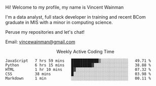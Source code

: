 Hi! Welcome to my profile, my name is Vincent Wainman

I'm a data analyst, full stack developer in training and recent BCom graduate in MIS with a minor in computing science. 

Peruse my repositories and let's chat!

Email: vincewainman@gmail.com

<p align="center"> Weekly Active Coding Time </p>
<!--START_SECTION:waka-->

```text
JavaScript   7 hrs 59 mins   ████████████▒░░░░░░░░░░░░   49.71 %
Python       6 hrs 15 mins   █████████▓░░░░░░░░░░░░░░░   38.88 %
HTML         1 hr 10 mins    █▓░░░░░░░░░░░░░░░░░░░░░░░   07.32 %
CSS          38 mins         █░░░░░░░░░░░░░░░░░░░░░░░░   03.98 %
Markdown     1 min           ░░░░░░░░░░░░░░░░░░░░░░░░░   00.11 %
```

<!--END_SECTION:waka-->
